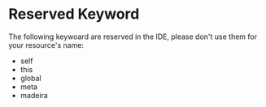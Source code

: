 # Reserved Keyword

The following keywoard are reserved in the IDE, please don't use them for your resource's name:

- self
- this
- global
- meta
- madeira
